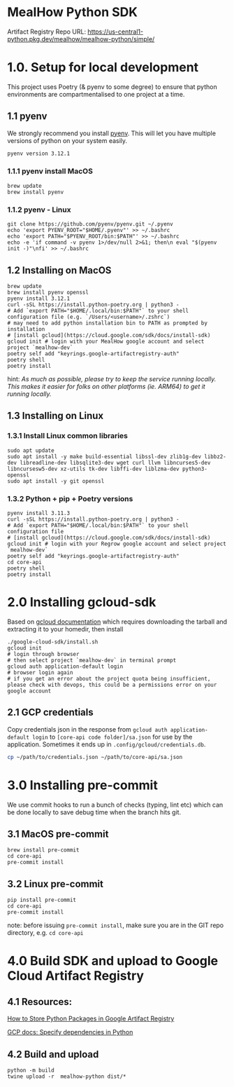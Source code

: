 # MealHow Python SDK

Artifact Registry Repo URL: https://us-central1-python.pkg.dev/mealhow/mealhow-python/simple/

# 1.0. Setup for local development

This project uses Poetry (& pyenv to some degree) to ensure that python environments are compartmentalised to one project at a time.

## 1.1 pyenv

We strongly recommend you install [pyenv](https://github.com/pyenv/pyenv). This will let you have multiple versions of python on your system easily.

```bash
pyenv version 3.12.1
```

### 1.1.1 pyenv install MacOS

```
brew update
brew install pyenv
```

### 1.1.2 pyenv - Linux

```
git clone https://github.com/pyenv/pyenv.git ~/.pyenv
echo 'export PYENV_ROOT="$HOME/.pyenv"' >> ~/.bashrc
echo 'export PATH="$PYENV_ROOT/bin:$PATH"' >> ~/.bashrc
echo -e 'if command -v pyenv 1>/dev/null 2>&1; then\n eval "$(pyenv init -)"\nfi' >> ~/.bashrc
```

## 1.2 Installing on MacOS

```shell
brew update
brew install pyenv openssl
pyenv install 3.12.1
curl -sSL https://install.python-poetry.org | python3 -
# Add `export PATH="$HOME/.local/bin:$PATH"` to your shell configuration file (e.g. `/Users/<username>/.zshrc`)
# may need to add python installation bin to PATH as prompted by installation
# [install gcloud](https://cloud.google.com/sdk/docs/install-sdk)
gcloud init # login with your MealHow google account and select project `mealhow-dev`
poetry self add "keyrings.google-artifactregistry-auth"
poetry shell
poetry install
```

hint: _As much as possible, please try to keep the service running locally. This makes it easier for folks on other platforms (ie. ARM64) to get it running locally._

## 1.3 Installing on Linux

### 1.3.1 Install Linux common libraries

```
sudo apt update
sudo apt install -y make build-essential libssl-dev zlib1g-dev libbz2-dev libreadline-dev libsqlite3-dev wget curl llvm libncurses5-dev libncursesw5-dev xz-utils tk-dev libffi-dev liblzma-dev python3-openssl
sudo apt install -y git openssl
```

### 1.3.2 Python + pip + Poetry versions

```
pyenv install 3.11.3
curl -sSL https://install.python-poetry.org | python3 -
# Add `export PATH="$HOME/.local/bin:$PATH"` to your shell configuration file
# [install gcloud](https://cloud.google.com/sdk/docs/install-sdk)
gcloud init # login with your Regrow google account and select project `mealhow-dev`
poetry self add "keyrings.google-artifactregistry-auth"
cd core-api
poetry shell
poetry install
```

# 2.0 Installing gcloud-sdk

Based on [gcloud documentation](https://cloud.google.com/sdk/docs/install-sdk) which requires downloading the tarball and extracting it to your homedir, then install

```
./google-cloud-sdk/install.sh
gcloud init
# login through browser
# then select project `mealhow-dev` in terminal prompt
gcloud auth application-default login
# browser login again
# if you get an error about the project quota being insufficient, please check with devops, this could be a permissions error on your google account
```

## 2.1 GCP credentials

Copy credentials json in the response from `gcloud auth application-default login` to `[core-api code folder]/sa.json` for use by the application.
Sometimes it ends up in `.config/gcloud/credentials.db`.

```bash
cp ~/path/to/credentials.json ~/path/to/core-api/sa.json
```

# 3.0 Installing pre-commit

We use commit hooks to run a bunch of checks (typing, lint etc) which can be done locally to save debug time when the branch hits git.

## 3.1 MacOS pre-commit

```
brew install pre-commit
cd core-api
pre-commit install
```

## 3.2 Linux pre-commit

```
pip install pre-commit
cd core-api
pre-commit install
```

note: before issuing `pre-commit install`, make sure you are in the GIT repo directory, e.g. `cd core-api`

# 4.0 Build SDK and upload to Google Cloud Artifact Registry

## 4.1 Resources:

[How to Store Python Packages in Google Artifact Registry](https://python.plainenglish.io/how-to-store-python-packages-in-google-artifact-registry-9a28d80d8040)

[GCP docs: Specify dependencies in Python](https://cloud.google.com/functions/docs/writing/specifying-dependencies-python#python38)

## 4.2 Build and upload
```shell
python -m build
twine upload -r  mealhow-python dist/*
```

